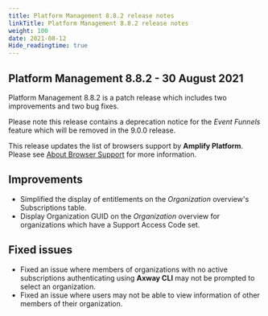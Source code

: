 ```yaml
---
title: Platform Management 8.8.2 release notes
linkTitle: Platform Management 8.8.2 release notes
weight: 100
date: 2021-08-12
Hide_readingtime: true
---
```


## Platform Management 8.8.2 - 30 August 2021

Platform Management 8.8.2 is a patch release which includes two improvements and two bug fixes.

Please note this release contains a deprecation notice for the _Event Funnels_ feature which will be removed in the 9.0.0 release.

This release updates the list of browsers support by **Amplify Platform**. Please see [About Browser Support](https://platform.axway.com/browser) for more information.

## Improvements

* Simplified the display of entitlements on the _Organization_ overview's Subscriptions table.
* Display Organization GUID on the _Organization_ overview for organizations which have a Support Access Code set.

## Fixed issues

* Fixed an issue where members of organizations with no active subscriptions authenticating using **Axway CLI** may not be prompted to select an organization.
* Fixed an issue where users may not be able to view information of other members of their organization.